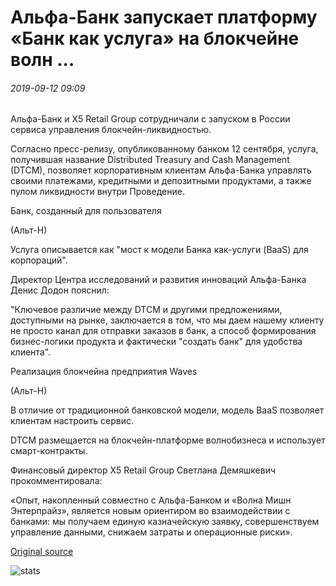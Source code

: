 # Альфа-Банк запускает платформу «Банк как услуга» на блокчейне волн ...

###### 2019-09-12 09:09

Альфа-Банк и X5 Retail Group сотрудничали с запуском в России сервиса управления блокчейн-ликвидностью.

Согласно пресс-релизу, опубликованному банком 12 сентября, услуга, получившая название Distributed Treasury and Cash Management (DTCM), позволяет корпоративным клиентам Альфа-Банка управлять своими платежами, кредитными и депозитными продуктами, а также пулом ликвидности внутри Проведение.

Банк, созданный для пользователя

(Альт-Н)

Услуга описывается как "мост к модели Банка как-услуги (BaaS) для корпораций".

Директор Центра исследований и развития инноваций Альфа-Банка Денис Додон пояснил:

"Ключевое различие между DTCM и другими предложениями, доступными на рынке, заключается в том, что мы даем нашему клиенту не просто канал для отправки заказов в банк, а способ формирования бизнес-логики продукта и фактически "создать банк" для удобства клиента".

Реализация блокчейна предприятия Waves

(Альт-Н)

В отличие от традиционной банковской модели, модель BaaS позволяет клиентам настроить сервис.

DTCM размещается на блокчейн-платформе волнобизнеса и использует смарт-контракты.

Финансовый директор X5 Retail Group Светлана Демяшкевич прокомментировала:

«Опыт, накопленный совместно с Альфа-Банком и «Волна Мишн Энтерпрайз», является новым ориентиром во взаимодействии с банками: мы получаем единую казначейскую заявку, совершенствуем управление данными, снижаем затраты и операционные риски».

[Original source](https://cointelegraph.com/news/alfa-bank-launches-bank-as-a-service-platform-on-waves-blockchain)

![stats](https://c.statcounter.com/11760860/0/a89fa40b/1/ "stats")